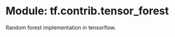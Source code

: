<div itemscope itemtype="http://developers.google.com/ReferenceObject">
<meta itemprop="name" content="tf.contrib.tensor_forest" />
<meta itemprop="path" content="Stable" />
</div>

# Module: tf.contrib.tensor_forest

Random forest implementation in tensorflow.

